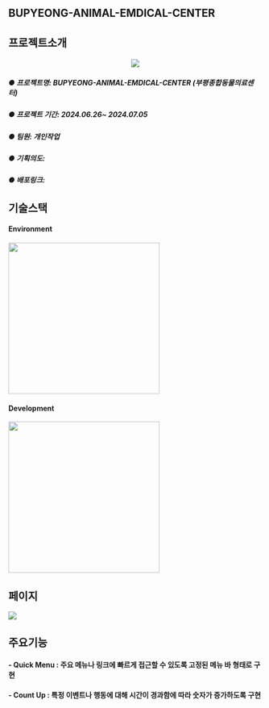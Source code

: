 ## BUPYEONG-ANIMAL-EMDICAL-CENTER
## 프로젝트소개
#### <p align="center"><img src="https://github.com/kimjiwon9803/BUPYEONG-ANIMAL-EMDICAL-CENTER/assets/138649745/9b663c85-27c4-488a-9b8c-98b96c4d67ff">
##### ● 프로젝트명: BUPYEONG-ANIMAL-EMDICAL-CENTER (부평종합동물의료센터)
##### ● 프로젝트 기간: 2024.06.26~ 2024.07.05
##### ● 팀원: 개인작업
##### ● 기획의도: 
##### ● 배포링크: 
## 기술스택
#### Environment<br/>
<img src="https://github.com/kimjiwon9803/BUPYEONG-ANIMAL-EMDICAL-CENTER/assets/138649745/8eddbe99-765b-4dc9-81a9-649a2f7f3121" width="300"/> <br/>
#### Development 
<img src="https://github.com/kimjiwon9803/BUPYEONG-ANIMAL-EMDICAL-CENTER/assets/138649745/5b6aeb4b-d396-4fa8-ad87-ea12b2a6bf80" width="300"/>

## 페이지
<img src="https://github.com/kimjiwon9803/BUPYEONG-ANIMAL-EMDICAL-CENTER/assets/138649745/e1501b48-450e-481b-b03b-2e7ac130d9db"/>


## 주요기능
#### - Quick Menu : 주요 메뉴나 링크에 빠르게 접근할 수 있도록 고정된 메뉴 바 형태로 구현
#### - Count Up : 특정 이벤트나 행동에 대해 시간이 경과함에 따라 숫자가 증가하도록 구현


